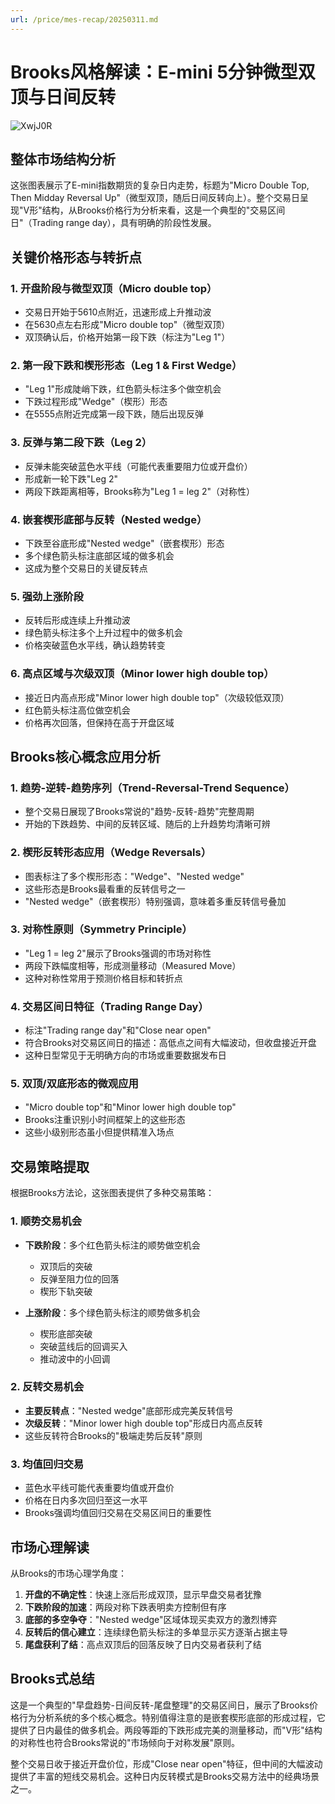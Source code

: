 ```yaml
---
url: /price/mes-recap/20250311.md
---
```

# Brooks风格解读：E-mini 5分钟微型双顶与日间反转

![XwjJ0R](https://img.forecho.com/XwjJ0R.png)

## 整体市场结构分析

这张图表展示了E-mini指数期货的复杂日内走势，标题为"Micro Double Top, Then Midday Reversal Up"（微型双顶，随后日间反转向上）。整个交易日呈现"V形"结构，从Brooks价格行为分析来看，这是一个典型的"交易区间日"（Trading range day），具有明确的阶段性发展。

## 关键价格形态与转折点

### 1. 开盘阶段与微型双顶（Micro double top）

* 交易日开始于5610点附近，迅速形成上升推动波
* 在5630点左右形成"Micro double top"（微型双顶）
* 双顶确认后，价格开始第一段下跌（标注为"Leg 1"）

### 2. 第一段下跌和楔形形态（Leg 1 & First Wedge）

* "Leg 1"形成陡峭下跌，红色箭头标注多个做空机会
* 下跌过程形成"Wedge"（楔形）形态
* 在5555点附近完成第一段下跌，随后出现反弹

### 3. 反弹与第二段下跌（Leg 2）

* 反弹未能突破蓝色水平线（可能代表重要阻力位或开盘价）
* 形成新一轮下跌"Leg 2"
* 两段下跌距离相等，Brooks称为"Leg 1 = leg 2"（对称性）

### 4. 嵌套楔形底部与反转（Nested wedge）

* 下跌至谷底形成"Nested wedge"（嵌套楔形）形态
* 多个绿色箭头标注底部区域的做多机会
* 这成为整个交易日的关键反转点

### 5. 强劲上涨阶段

* 反转后形成连续上升推动波
* 绿色箭头标注多个上升过程中的做多机会
* 价格突破蓝色水平线，确认趋势转变

### 6. 高点区域与次级双顶（Minor lower high double top）

* 接近日内高点形成"Minor lower high double top"（次级较低双顶）
* 红色箭头标注高位做空机会
* 价格再次回落，但保持在高于开盘区域

## Brooks核心概念应用分析

### 1. 趋势-逆转-趋势序列（Trend-Reversal-Trend Sequence）

* 整个交易日展现了Brooks常说的"趋势-反转-趋势"完整周期
* 开始的下跌趋势、中间的反转区域、随后的上升趋势均清晰可辨

### 2. 楔形反转形态应用（Wedge Reversals）

* 图表标注了多个楔形形态："Wedge"、"Nested wedge"
* 这些形态是Brooks最看重的反转信号之一
* "Nested wedge"（嵌套楔形）特别强调，意味着多重反转信号叠加

### 3. 对称性原则（Symmetry Principle）

* "Leg 1 = leg 2"展示了Brooks强调的市场对称性
* 两段下跌幅度相等，形成测量移动（Measured Move）
* 这种对称性常用于预测价格目标和转折点

### 4. 交易区间日特征（Trading Range Day）

* 标注"Trading range day"和"Close near open"
* 符合Brooks对交易区间日的描述：高低点之间有大幅波动，但收盘接近开盘
* 这种日型常见于无明确方向的市场或重要数据发布日

### 5. 双顶/双底形态的微观应用

* "Micro double top"和"Minor lower high double top"
* Brooks注重识别小时间框架上的这些形态
* 这些小级别形态虽小但提供精准入场点

## 交易策略提取

根据Brooks方法论，这张图表提供了多种交易策略：

### 1. 顺势交易机会

* **下跌阶段**：多个红色箭头标注的顺势做空机会
  * 双顶后的突破
  * 反弹至阻力位的回落
  * 楔形下轨突破

* **上涨阶段**：多个绿色箭头标注的顺势做多机会
  * 楔形底部突破
  * 突破蓝线后的回调买入
  * 推动波中的小回调

### 2. 反转交易机会

* **主要反转点**："Nested wedge"底部形成完美反转信号
* **次级反转**："Minor lower high double top"形成日内高点反转
* 这些反转符合Brooks的"极端走势后反转"原则

### 3. 均值回归交易

* 蓝色水平线可能代表重要均值或开盘价
* 价格在日内多次回归至这一水平
* Brooks强调均值回归交易在交易区间日的重要性

## 市场心理解读

从Brooks的市场心理学角度：

1. **开盘的不确定性**：快速上涨后形成双顶，显示早盘交易者犹豫
2. **下跌阶段的加速**：两段对称下跌表明卖方控制但有序
3. **底部的多空争夺**："Nested wedge"区域体现买卖双方的激烈博弈
4. **反转后的信心建立**：连续绿色箭头标注的多单显示买方逐渐占据主导
5. **尾盘获利了结**：高点双顶后的回落反映了日内交易者获利了结

## Brooks式总结

这是一个典型的"早盘趋势-日间反转-尾盘整理"的交易区间日，展示了Brooks价格行为分析系统的多个核心概念。特别值得注意的是嵌套楔形底部的形成过程，它提供了日内最佳的做多机会。两段等距的下跌形成完美的测量移动，而"V形"结构的对称性也符合Brooks常说的"市场倾向于对称发展"原则。

整个交易日收于接近开盘价位，形成"Close near open"特征，但中间的大幅波动提供了丰富的短线交易机会。这种日内反转模式是Brooks交易方法中的经典场景之一。
